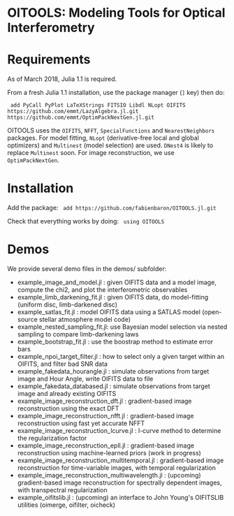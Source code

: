 # OITOOLS: Modeling Tools for Optical Interferometry

# Requirements

As of March 2018, Julia 1.1 is required.

From a fresh Julia 1.1 installation, use the package manager (```]``` key) then do:

``` add PyCall PyPlot LaTeXStrings FITSIO Libdl NLopt OIFITS https://github.com/emmt/LazyAlgebra.jl.git https://github.com/emmt/OptimPackNextGen.jl.git```

OITOOLS uses the ```OIFITS```, ```NFFT```, ```SpecialFunctions``` and ```NearestNeighbors``` packages. For model fitting, ```NLopt``` (derivative-free local and global optimizers) and ```Multinest``` (model selection) are used. ```DNest4``` is likely to replace ```Multinest``` soon. For image reconstruction, we use ```OptimPackNextGen```.

# Installation

Add the package:
``` add https://github.com/fabienbaron/OITOOLS.jl.git```

Check that everything works by doing:
``` using OITOOLS```

# Demos
We provide several demo files in the demos/ subfolder:
* example_image_and_model.jl    : given OIFITS data and a model image, compute the chi2, and plot the interferometric observables
* example_limb_darkening_fit.jl : given OIFITS data, do model-fitting (uniform disc, limb-darkened disc)
* example_satlas_fit.jl         : model OIFITS data using a SATLAS model (open-source stellar atmosphere model code)
* example_nested_sampling_fit.jl: use Bayesian model selection via nested sampling to compare limb-darkening laws
* example_bootstrap_fit.jl      : use the boostrap method to estimate error bars
* example_npoi_target_filter.jl : how to select only a given target within an OIFITS, and filter bad SNR data
* example_fakedata_hourangle.jl : simulate observations from target image and Hour Angle, write OIFITS data to file
* example_fakedata_databased.jl : simulate observations from target image and already existing OIFITS
* example_image_reconstruction_dft.jl  : gradient-based image reconstruction using the exact DFT
* example_image_reconstruction_nfft.jl : gradient-based image reconstruction using fast yet accurate NFFT
* example_image_reconstruction_lcurve.jl : l-curve method to determine the regularization factor
* example_image_reconstruction_epll.jl  : gradient-based image reconstruction using machine-learned priors (work in progress)
* example_image_reconstruction_multitemporal.jl : gradient-based image reconstruction for time-variable images, with temporal regularization
* example_image_reconstruction_multiwavelength.jl : (upcoming) gradient-based image reconstruction for spectrally dependent images, with transpectral regularization
* example_oifitslib.jl                  : (upcoming) an interface to John Young's OIFITSLIB utilities (oimerge, oifilter, oicheck)
